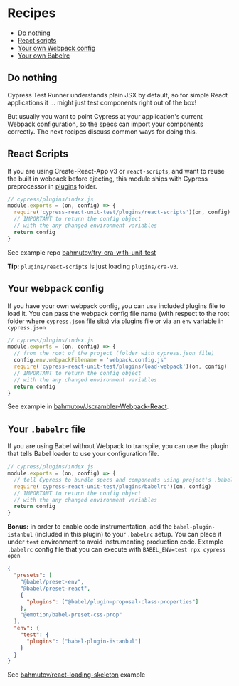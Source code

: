 # Recipes

- [Do nothing](#do-nothing)
- [React scripts](#react-scripts)
- [Your own Webpack config](#your-webpack-config)
- [Your own Babelrc](#your-babelrc-file)

## Do nothing

Cypress Test Runner understands plain JSX by default, so for simple React applications it ... might just test components right out of the box!

But usually you want to point Cypress at your application's current Webpack configuration, so the specs can import your components correctly. The next recipes discuss common ways for doing this.

## React Scripts

If you are using Create-React-App v3 or `react-scripts`, and want to reuse the built in webpack before ejecting, this module ships with Cypress preprocessor in [plugins](plugins) folder.

```js
// cypress/plugins/index.js
module.exports = (on, config) => {
  require('cypress-react-unit-test/plugins/react-scripts')(on, config)
  // IMPORTANT to return the config object
  // with the any changed environment variables
  return config
}
```

See example repo [bahmutov/try-cra-with-unit-test](https://github.com/bahmutov/try-cra-with-unit-test)

**Tip:** `plugins/react-scripts` is just loading `plugins/cra-v3`.

## Your webpack config

If you have your own webpack config, you can use included plugins file to load it. You can pass the webpack config file name (with respect to the root folder where `cypress.json` file sits) via plugins file or via an `env` variable in `cypress.json`

```js
// cypress/plugins/index.js
module.exports = (on, config) => {
  // from the root of the project (folder with cypress.json file)
  config.env.webpackFilename = 'webpack.config.js'
  require('cypress-react-unit-test/plugins/load-webpack')(on, config)
  // IMPORTANT to return the config object
  // with the any changed environment variables
  return config
}
```

See example in [bahmutov/Jscrambler-Webpack-React](https://github.com/bahmutov/Jscrambler-Webpack-React).

## Your `.babelrc` file

If you are using Babel without Webpack to transpile, you can use the plugin that tells Babel loader to use your configuration file.

```js
// cypress/plugins/index.js
module.exports = (on, config) => {
  // tell Cypress to bundle specs and components using project's .babelrc file
  require('cypress-react-unit-test/plugins/babelrc')(on, config)
  // IMPORTANT to return the config object
  // with the any changed environment variables
  return config
}
```

**Bonus:** in order to enable code instrumentation, add the `babel-plugin-istanbul` (included in this plugin) to your `.babelrc` setup. You can place it under `test` environment to avoid instrumenting production code. Example `.babelrc` config file that you can execute with `BABEL_ENV=test npx cypress open`

```json
{
  "presets": [
    "@babel/preset-env",
    "@babel/preset-react",
    {
      "plugins": ["@babel/plugin-proposal-class-properties"]
    },
    "@emotion/babel-preset-css-prop"
  ],
  "env": {
    "test": {
      "plugins": ["babel-plugin-istanbul"]
    }
  }
}
```

See [bahmutov/react-loading-skeleton](https://github.com/bahmutov/react-loading-skeleton) example
